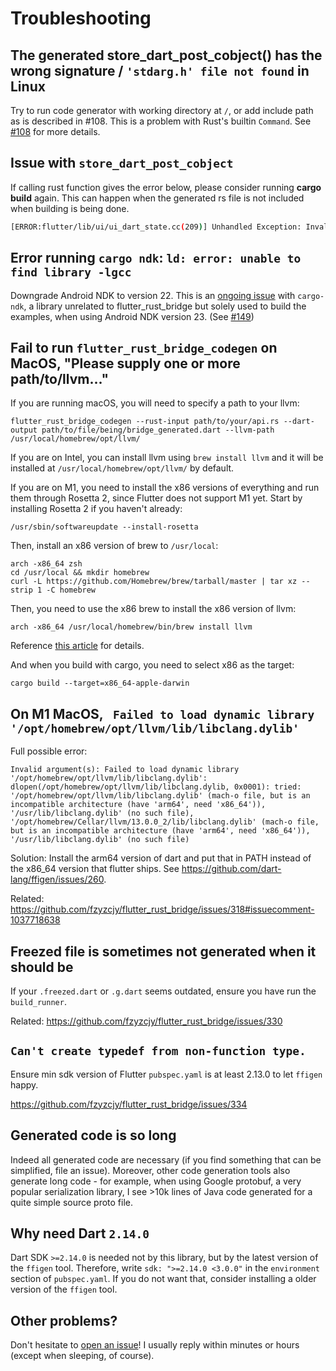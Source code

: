 # Troubleshooting

## The generated store_dart_post_cobject() has the wrong signature / `'stdarg.h' file not found` in Linux

Try to run code generator with working directory at `/`, or add include path as is described in #108. This is a problem with Rust's builtin `Command`. See [#108](https://github.com/fzyzcjy/flutter_rust_bridge/issues/108) for more details.

## Issue with `store_dart_post_cobject`

If calling rust function gives the error below, please consider running **cargo build** again. This can happen when the generated rs file is not included when building is being done.
```sh
[ERROR:flutter/lib/ui/ui_dart_state.cc(209)] Unhandled Exception: Invalid argument(s): Failed to lookup symbol 'store_dart_post_cobject': target/debug/libadder.so: undefined symbol: store_dart_post_cobject
```

## Error running `cargo ndk`: `ld: error: unable to find library -lgcc`

Downgrade Android NDK to version 22. This is an [ongoing issue](https://github.com/bbqsrc/cargo-ndk/issues/22) with `cargo-ndk`, a library unrelated to flutter_rust_bridge but solely used to build the examples, when using Android NDK version 23. (See [#149](https://github.com/fzyzcjy/flutter_rust_bridge/issues/149))

## Fail to run `flutter_rust_bridge_codegen` on MacOS, "Please supply one or more path/to/llvm..."

If you are running macOS, you will need to specify a path to your llvm:
```shell
flutter_rust_bridge_codegen --rust-input path/to/your/api.rs --dart-output path/to/file/being/bridge_generated.dart --llvm-path /usr/local/homebrew/opt/llvm/
```
If you are on Intel, you can install llvm using `brew install llvm` and it will be installed at `/usr/local/homebrew/opt/llvm/` by default.

If you are on M1, you need to install the x86 versions of everything and run them through Rosetta 2, since Flutter does not support M1 yet. Start by installing Rosetta 2 if you haven't already:

```shell
/usr/sbin/softwareupdate --install-rosetta
```
Then, install an x86 version of brew to `/usr/local`:
```shell
arch -x86_64 zsh
cd /usr/local && mkdir homebrew
curl -L https://github.com/Homebrew/brew/tarball/master | tar xz --strip 1 -C homebrew
```
Then, you need to use the x86 brew to install the x86 version of llvm:
```shell
arch -x86_64 /usr/local/homebrew/bin/brew install llvm
```
Reference [this article](https://www.wisdomgeek.com/development/installing-intel-based-packages-using-homebrew-on-the-m1-mac/) for details.

And when you build with cargo, you need to select x86 as the target:

```shell
cargo build --target=x86_64-apple-darwin
```

## On M1 MacOS, ` Failed to load dynamic library '/opt/homebrew/opt/llvm/lib/libclang.dylib'`

Full possible error:

```
Invalid argument(s): Failed to load dynamic library '/opt/homebrew/opt/llvm/lib/libclang.dylib': dlopen(/opt/homebrew/opt/llvm/lib/libclang.dylib, 0x0001): tried: '/opt/homebrew/opt/llvm/lib/libclang.dylib' (mach-o file, but is an incompatible architecture (have 'arm64', need 'x86_64')), '/usr/lib/libclang.dylib' (no such file), '/opt/homebrew/Cellar/llvm/13.0.0_2/lib/libclang.dylib' (mach-o file, but is an incompatible architecture (have 'arm64', need 'x86_64')), '/usr/lib/libclang.dylib' (no such file)
```

Solution: Install the arm64 version of dart and put that in PATH instead of the x86_64 version that flutter ships. See https://github.com/dart-lang/ffigen/issues/260.

Related: https://github.com/fzyzcjy/flutter_rust_bridge/issues/318#issuecomment-1037718638

## Freezed file is sometimes not generated when it should be

If your `.freezed.dart` or `.g.dart` seems outdated, ensure you have run the `build_runner`.

Related: https://github.com/fzyzcjy/flutter_rust_bridge/issues/330

## `Can't create typedef from non-function type.`

Ensure min sdk version of Flutter `pubspec.yaml` is at least 2.13.0 to let `ffigen` happy.

https://github.com/fzyzcjy/flutter_rust_bridge/issues/334

## Generated code is so long

Indeed all generated code are necessary (if you find something that can be simplified, file an issue). Moreover, other code generation tools also generate long code - for example, when using Google protobuf, a very popular serialization library, I see >10k lines of Java code generated for a quite simple source proto file.

## Why need Dart `2.14.0`

Dart SDK `>=2.14.0` is needed not by this library, but by the latest version of the `ffigen` tool. Therefore, write `sdk: ">=2.14.0 <3.0.0"` in the `environment` section of `pubspec.yaml`. If you do not want that, consider installing a older version of the `ffigen` tool.

## Other problems?

Don't hesitate to [open an issue](https://github.com/fzyzcjy/flutter_rust_bridge/issues/new/choose)! I usually reply within minutes or hours (except when sleeping, of course).
